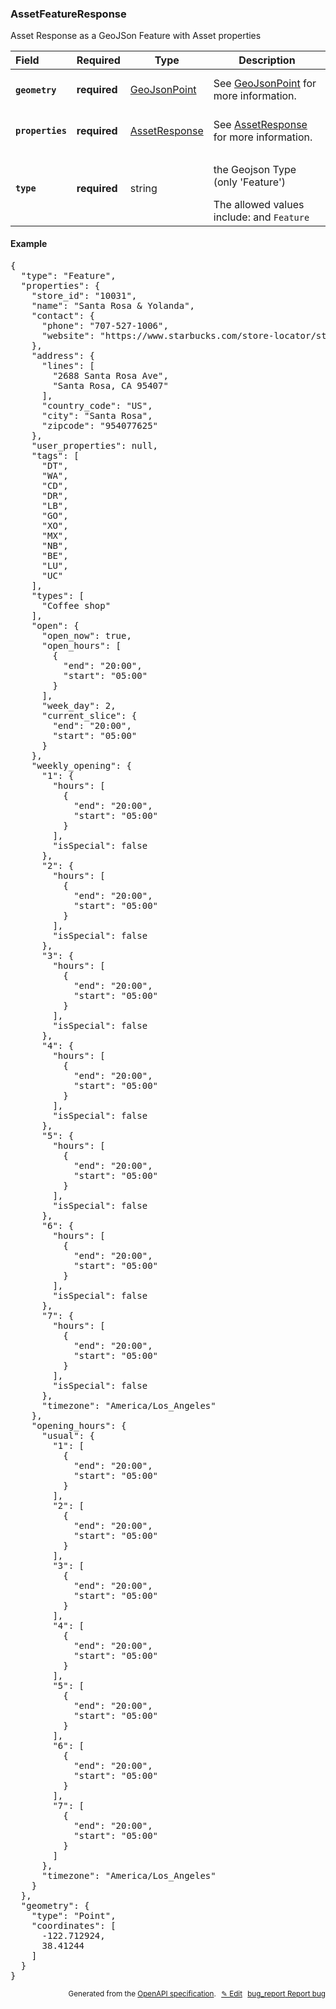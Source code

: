 <!--- This is a generated file, do not edit! -->
<!--- [START woosmap_http_schema_assetfeatureresponse] -->
<h3 class="schema-object" id="AssetFeatureResponse">AssetFeatureResponse</h3>

Asset Response as a GeoJSon Feature with Asset properties

| Field                                                                                                             | Required     | Type                                            | Description                                                                                                                                                     |
| :---------------------------------------------------------------------------------------------------------------- | ------------ | ----------------------------------------------- | --------------------------------------------------------------------------------------------------------------------------------------------------------------- |
| <h4 id="AssetFeatureResponse-geometry" class="add-link schema-object-property-key"><code>geometry</code></h4>     | **required** | [GeoJsonPoint](#GeoJsonPoint "GeoJsonPoint")    | See [GeoJsonPoint](#GeoJsonPoint "GeoJsonPoint") for more information.                                                                                          |
| <h4 id="AssetFeatureResponse-properties" class="add-link schema-object-property-key"><code>properties</code></h4> | **required** | [AssetResponse](#AssetResponse "AssetResponse") | See [AssetResponse](#AssetResponse "AssetResponse") for more information.                                                                                       |
| <h4 id="AssetFeatureResponse-type" class="add-link schema-object-property-key"><code>type</code></h4>             | **required** | string                                          | <div class="nonref-property-description"><p>the Geojson Type (only 'Feature')</p><div class="notranslate">The allowed values include: and `Feature`</div></div> |

<h4 class="schema-object-example" id="AssetFeatureResponse-example">Example</h4>

<pre class="notranslate lang-json prettyprint">{
  "type": "Feature",
  "properties": {
    "store_id": "10031",
    "name": "Santa Rosa & Yolanda",
    "contact": {
      "phone": "707-527-1006",
      "website": "https://www.starbucks.com/store-locator/store/10031/santa-rosa-yolanda-2688-santa-rosa-ave-santa-rosa-ca-954077625-us"
    },
    "address": {
      "lines": [
        "2688 Santa Rosa Ave",
        "Santa Rosa, CA 95407"
      ],
      "country_code": "US",
      "city": "Santa Rosa",
      "zipcode": "954077625"
    },
    "user_properties": null,
    "tags": [
      "DT",
      "WA",
      "CD",
      "DR",
      "LB",
      "GO",
      "XO",
      "MX",
      "NB",
      "BE",
      "LU",
      "UC"
    ],
    "types": [
      "Coffee shop"
    ],
    "open": {
      "open_now": true,
      "open_hours": [
        {
          "end": "20:00",
          "start": "05:00"
        }
      ],
      "week_day": 2,
      "current_slice": {
        "end": "20:00",
        "start": "05:00"
      }
    },
    "weekly_opening": {
      "1": {
        "hours": [
          {
            "end": "20:00",
            "start": "05:00"
          }
        ],
        "isSpecial": false
      },
      "2": {
        "hours": [
          {
            "end": "20:00",
            "start": "05:00"
          }
        ],
        "isSpecial": false
      },
      "3": {
        "hours": [
          {
            "end": "20:00",
            "start": "05:00"
          }
        ],
        "isSpecial": false
      },
      "4": {
        "hours": [
          {
            "end": "20:00",
            "start": "05:00"
          }
        ],
        "isSpecial": false
      },
      "5": {
        "hours": [
          {
            "end": "20:00",
            "start": "05:00"
          }
        ],
        "isSpecial": false
      },
      "6": {
        "hours": [
          {
            "end": "20:00",
            "start": "05:00"
          }
        ],
        "isSpecial": false
      },
      "7": {
        "hours": [
          {
            "end": "20:00",
            "start": "05:00"
          }
        ],
        "isSpecial": false
      },
      "timezone": "America/Los_Angeles"
    },
    "opening_hours": {
      "usual": {
        "1": [
          {
            "end": "20:00",
            "start": "05:00"
          }
        ],
        "2": [
          {
            "end": "20:00",
            "start": "05:00"
          }
        ],
        "3": [
          {
            "end": "20:00",
            "start": "05:00"
          }
        ],
        "4": [
          {
            "end": "20:00",
            "start": "05:00"
          }
        ],
        "5": [
          {
            "end": "20:00",
            "start": "05:00"
          }
        ],
        "6": [
          {
            "end": "20:00",
            "start": "05:00"
          }
        ],
        "7": [
          {
            "end": "20:00",
            "start": "05:00"
          }
        ]
      },
      "timezone": "America/Los_Angeles"
    }
  },
  "geometry": {
    "type": "Point",
    "coordinates": [
      -122.712924,
      38.41244
    ]
  }
}</pre>

<p style="text-align: right; font-size: smaller;">Generated from the <a data-label="openapi-github" href="https://github.com/woosmap/openapi-specification" title="Woosmap OpenAPI Specification" class="external">OpenAPI specification</a>.
<a data-label="openapi-github-woosmap-http-schema-assetfeatureresponse" data-action="edit" style="margin-left: 5px;" href="https://github.com/woosmap/openapi-specification/blob/main/specification/schemas/AssetFeatureResponse.yml" title="Edit on GitHub">✎ Edit</a>
<a data-label="openapi-github-woosmap-http-schema-assetfeatureresponse" data-action="bug" style="margin-left: 5px;" href="https://github.com/woosmap/openapi-specification/issues/new?assignees=&labels=type%3A+bug%2C+triage+me&template=bug_report.md&title=[schemas] Bug - AssetFeatureResponse" title="File bug for schemas on GitHub"><span class="material-icons">bug_report</span> Report bug</a>
</p>

<!--- [END woosmap_http_schema_assetfeatureresponse] -->
